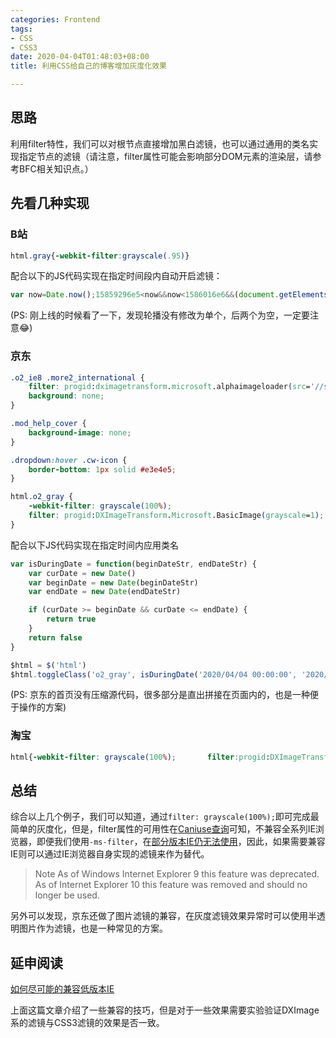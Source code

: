 ```yaml
---
categories: Frontend
tags:
- CSS
- CSS3
date: 2020-04-04T01:48:03+08:00
title: 利用CSS给自己的博客增加灰度化效果

---
```

## 思路

利用filter特性，我们可以对根节点直接增加黑白滤镜，也可以通过通用的类名实现指定节点的滤镜（请注意，filter属性可能会影响部分DOM元素的渲染层，请参考BFC相关知识点。）

## 先看几种实现

### B站

```css
html.gray{-webkit-filter:grayscale(.95)}
```

配合以下的JS代码实现在指定时间段内自动开启滤镜：

```javascript
var now=Date.now();15859296e5<now&&now<1586016e6&&(document.getElementsByTagName("html")[0].className="gray")
```

(PS: 刚上线的时候看了一下，发现轮播没有修改为单个，后两个为空，一定要注意😂)

### 京东

```css
.o2_ie8 .more2_international {
    filter: progid:dximagetransform.microsoft.alphaimageloader(src='//storage.360buyimg.com/mtd/home/more_international1575014601797.png', sizingMethod='scale');
    background: none;
}

.mod_help_cover {
    background-image: none;
}

.dropdown:hover .cw-icon {
    border-bottom: 1px solid #e3e4e5;
}

html.o2_gray {
    -webkit-filter: grayscale(100%);
    filter: progid:DXImageTransform.Microsoft.BasicImage(grayscale=1);
}
```

配合以下JS代码实现在指定时间内应用类名

```javascript
var isDuringDate = function(beginDateStr, endDateStr) {
    var curDate = new Date()
    var beginDate = new Date(beginDateStr)
    var endDate = new Date(endDateStr)

    if (curDate >= beginDate && curDate <= endDate) {
        return true
    }
    return false
}

$html = $('html')
$html.toggleClass('o2_gray', isDuringDate('2020/04/04 00:00:00', '2020/04/04 23:59:59'))
```

(PS: 京东的首页没有压缩源代码，很多部分是直出拼接在页面内的，也是一种便于操作的方案)

### 淘宝

```css
html{-webkit-filter: grayscale(100%);       filter:progid:DXImageTransform.Microsoft.BasicImage(grayscale=1);} 
```

## 总结

综合以上几个例子，我们可以知道，通过`filter: grayscale(100%);`即可完成最简单的灰度化，但是，filter属性的可用性在[Caniuse查询](https://caniuse.com/#feat=css-filters)可知，不兼容全系列IE浏览器，即便我们使用`-ms-filter`，在[部分版本IE仍无法使用](https://docs.microsoft.com/en-us/previous-versions/ms530752(v%3Dvs.85))，因此，如果需要兼容IE则可以通过IE浏览器自身实现的滤镜来作为替代。

> Note   As of Windows Internet Explorer 9 this feature was deprecated. As of Internet Explorer 10 this feature was removed and should no longer be used.

另外可以发现，京东还做了图片滤镜的兼容，在灰度滤镜效果异常时可以使用半透明图片作为滤镜，也是一种常见的方案。

## 延申阅读

[如何尽可能的兼容低版本IE](https://medium.com/@MateMarschalko/css-filters-all-the-way-down-to-ie4-6349d61c4cce)

上面这篇文章介绍了一些兼容的技巧，但是对于一些效果需要实验验证DXImage系的滤镜与CSS3滤镜的效果是否一致。